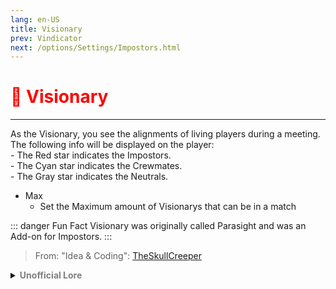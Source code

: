 ```yaml
---
lang: en-US
title: Visionary
prev: Vindicator
next: /options/Settings/Impostors.html
---
```


# <font color="red">🔭 <b>Visionary</b></font> <Badge text="Support" type="tip" vertical="middle"/>
---

As the Visionary, you see the alignments of living players during a meeting.<br>
The following info will be displayed on the player:<br>
\- The Red star indicates the Impostors.<br>
\- The Cyan star indicates the Crewmates.<br>
\- The Gray star indicates the Neutrals.
* Max
  * Set the Maximum amount of Visionarys that can be in a match

::: danger Fun Fact
Visionary was originally called Parasight and was an Add-on for Impostors.
:::

> From: "Idea & Coding": [TheSkullCreeper](https://github.com/Loonie-Toons)

<details>
<summary><b><font color=gray>Unofficial Lore</font></b></summary>

Prologue "Ah! Damn it" said the visionary as he ran into a wall Chapter 1 The... Accident The Visionary was doing tasks and minding his own business when- A rogue Impostor came out and STABBED the visionary in his eye... "Ah... How am I alive" Although blinded the visionary now knew that he had a new purose in life... A holy purpose due to which Even gods protected him Chapter 2 I feel bad now Zeus watching from his tower knew the visionary was a fun guy and he used to watch him all the time, He loved the visionary's Jokes and well... Gods Repay themselves.. Guilty with using the visionary for his own entertainment Zeus went on and shielded him EVERYWHERE except- The eys Chapter 3 Here Kid Take this Zeus was RAGING around his castle replaying the visionary's accident in his mind while pacing around... He had failed But Zeus is- Prideful And he went on Giving the Visionary Insane Vision (Author Here Sorry for the pun) and well this went horribly- Again Chapter 4 Thank you... Strange Man The visionary had a... Vision (Sorry) And well.... Zeus likes being Insane I guess "A vision Of what is to come, cannot be outrun Can only be dealt with right here and now" As The visionary tried reaching out... He fell and blacked out Chapter 5 I... See... Everything The Visionary could... See? And he could see roles? This... Changes everything. Going around the map bewildered by his new eyes the visionary saw his killer How? Because he recognized his voice and the killer was... A knight "A knight... A crewmate?! AFTER ALL I HAVE DONE FOR THEM?" He now knew... He HAD to Kill... He became... A killer powered by anger and strengthened by His knowledge of everyone roles "Thanks Strange Man" he muttered again and went on killing The End? Of course not! Later on the visionary became a pacifist after a long streak of killing and became... The all knowing... All Seeing... God
> Submitted by: champofchamps78
</details>